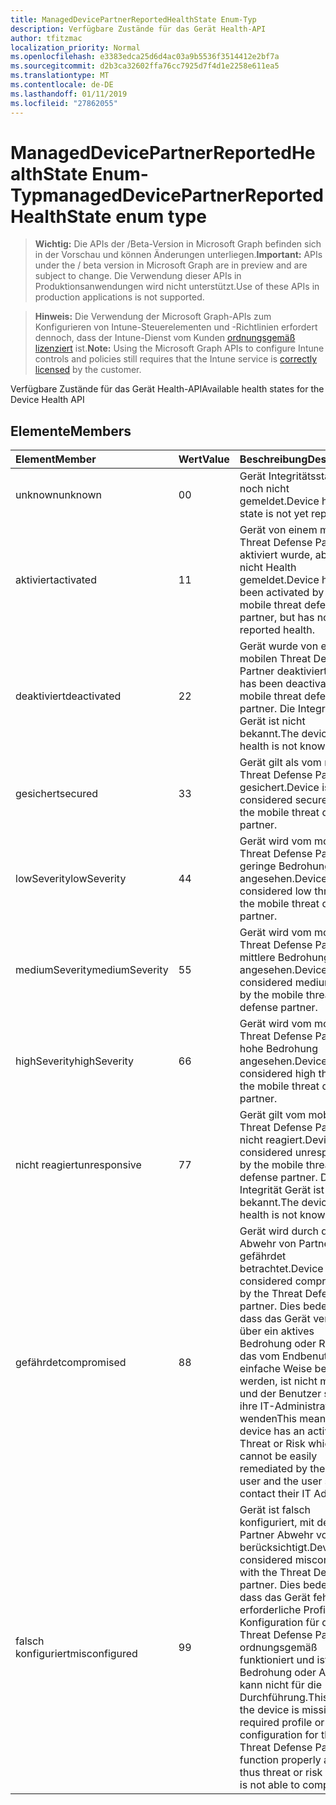 ```yaml
---
title: ManagedDevicePartnerReportedHealthState Enum-Typ
description: Verfügbare Zustände für das Gerät Health-API
author: tfitzmac
localization_priority: Normal
ms.openlocfilehash: e3383edca25d6d4ac03a9b5536f3514412e2bf7a
ms.sourcegitcommit: d2b3ca32602ffa76cc7925d7f4d1e2258e611ea5
ms.translationtype: MT
ms.contentlocale: de-DE
ms.lasthandoff: 01/11/2019
ms.locfileid: "27862055"
---
```

# <a name="manageddevicepartnerreportedhealthstate-enum-type"></a><span data-ttu-id="f680e-103">ManagedDevicePartnerReportedHealthState Enum-Typ</span><span class="sxs-lookup"><span data-stu-id="f680e-103">managedDevicePartnerReportedHealthState enum type</span></span>

> <span data-ttu-id="f680e-104">**Wichtig:** Die APIs der /Beta-Version in Microsoft Graph befinden sich in der Vorschau und können Änderungen unterliegen.</span><span class="sxs-lookup"><span data-stu-id="f680e-104">**Important:** APIs under the / beta version in Microsoft Graph are in preview and are subject to change.</span></span> <span data-ttu-id="f680e-105">Die Verwendung dieser APIs in Produktionsanwendungen wird nicht unterstützt.</span><span class="sxs-lookup"><span data-stu-id="f680e-105">Use of these APIs in production applications is not supported.</span></span>

> <span data-ttu-id="f680e-106">**Hinweis:** Die Verwendung der Microsoft Graph-APIs zum Konfigurieren von Intune-Steuerelementen und -Richtlinien erfordert dennoch, dass der Intune-Dienst vom Kunden [ordnungsgemäß lizenziert](https://go.microsoft.com/fwlink/?linkid=839381) ist.</span><span class="sxs-lookup"><span data-stu-id="f680e-106">**Note:** Using the Microsoft Graph APIs to configure Intune controls and policies still requires that the Intune service is [correctly licensed](https://go.microsoft.com/fwlink/?linkid=839381) by the customer.</span></span>

<span data-ttu-id="f680e-107">Verfügbare Zustände für das Gerät Health-API</span><span class="sxs-lookup"><span data-stu-id="f680e-107">Available health states for the Device Health API</span></span>
## <a name="members"></a><span data-ttu-id="f680e-108">Elemente</span><span class="sxs-lookup"><span data-stu-id="f680e-108">Members</span></span>
|<span data-ttu-id="f680e-109">Element</span><span class="sxs-lookup"><span data-stu-id="f680e-109">Member</span></span>|<span data-ttu-id="f680e-110">Wert</span><span class="sxs-lookup"><span data-stu-id="f680e-110">Value</span></span>|<span data-ttu-id="f680e-111">Beschreibung</span><span class="sxs-lookup"><span data-stu-id="f680e-111">Description</span></span>|
|:---|:---|:---|
|<span data-ttu-id="f680e-112">unknown</span><span class="sxs-lookup"><span data-stu-id="f680e-112">unknown</span></span>|<span data-ttu-id="f680e-113">0</span><span class="sxs-lookup"><span data-stu-id="f680e-113">0</span></span>|<span data-ttu-id="f680e-114">Gerät Integritätsstatus ist noch nicht gemeldet.</span><span class="sxs-lookup"><span data-stu-id="f680e-114">Device health state is not yet reported</span></span>|
|<span data-ttu-id="f680e-115">aktiviert</span><span class="sxs-lookup"><span data-stu-id="f680e-115">activated</span></span>|<span data-ttu-id="f680e-116">1</span><span class="sxs-lookup"><span data-stu-id="f680e-116">1</span></span>|<span data-ttu-id="f680e-117">Gerät von einem mobilen Threat Defense Partner aktiviert wurde, aber noch nicht Health gemeldet.</span><span class="sxs-lookup"><span data-stu-id="f680e-117">Device has been activated by a mobile threat defense partner, but has not yet reported health.</span></span>|
|<span data-ttu-id="f680e-118">deaktiviert</span><span class="sxs-lookup"><span data-stu-id="f680e-118">deactivated</span></span>|<span data-ttu-id="f680e-119">2</span><span class="sxs-lookup"><span data-stu-id="f680e-119">2</span></span>|<span data-ttu-id="f680e-120">Gerät wurde von einem mobilen Threat Defense Partner deaktiviert.</span><span class="sxs-lookup"><span data-stu-id="f680e-120">Device has been deactivated by a mobile threat defense partner.</span></span> <span data-ttu-id="f680e-121">Die Integrität Gerät ist nicht bekannt.</span><span class="sxs-lookup"><span data-stu-id="f680e-121">The device health is not known.</span></span>|
|<span data-ttu-id="f680e-122">gesichert</span><span class="sxs-lookup"><span data-stu-id="f680e-122">secured</span></span>|<span data-ttu-id="f680e-123">3</span><span class="sxs-lookup"><span data-stu-id="f680e-123">3</span></span>|<span data-ttu-id="f680e-124">Gerät gilt als vom mobilen Threat Defense Partner gesichert.</span><span class="sxs-lookup"><span data-stu-id="f680e-124">Device is considered secured by the mobile threat defense partner.</span></span>|
|<span data-ttu-id="f680e-125">lowSeverity</span><span class="sxs-lookup"><span data-stu-id="f680e-125">lowSeverity</span></span>|<span data-ttu-id="f680e-126">4</span><span class="sxs-lookup"><span data-stu-id="f680e-126">4</span></span>|<span data-ttu-id="f680e-127">Gerät wird vom mobilen Threat Defense Partner geringe Bedrohung angesehen.</span><span class="sxs-lookup"><span data-stu-id="f680e-127">Device is considered low threat by the mobile threat defense partner.</span></span>|
|<span data-ttu-id="f680e-128">mediumSeverity</span><span class="sxs-lookup"><span data-stu-id="f680e-128">mediumSeverity</span></span>|<span data-ttu-id="f680e-129">5</span><span class="sxs-lookup"><span data-stu-id="f680e-129">5</span></span>|<span data-ttu-id="f680e-130">Gerät wird vom mobilen Threat Defense Partner mittlere Bedrohung angesehen.</span><span class="sxs-lookup"><span data-stu-id="f680e-130">Device is considered medium threat by the mobile threat defense partner.</span></span>|
|<span data-ttu-id="f680e-131">highSeverity</span><span class="sxs-lookup"><span data-stu-id="f680e-131">highSeverity</span></span>|<span data-ttu-id="f680e-132">6</span><span class="sxs-lookup"><span data-stu-id="f680e-132">6</span></span>|<span data-ttu-id="f680e-133">Gerät wird vom mobilen Threat Defense Partner hohe Bedrohung angesehen.</span><span class="sxs-lookup"><span data-stu-id="f680e-133">Device is considered high threat by the mobile threat defense partner.</span></span>|
|<span data-ttu-id="f680e-134">nicht reagiert</span><span class="sxs-lookup"><span data-stu-id="f680e-134">unresponsive</span></span>|<span data-ttu-id="f680e-135">7</span><span class="sxs-lookup"><span data-stu-id="f680e-135">7</span></span>|<span data-ttu-id="f680e-136">Gerät gilt vom mobilen Threat Defense Partner nicht reagiert.</span><span class="sxs-lookup"><span data-stu-id="f680e-136">Device is considered unresponsive by the mobile threat defense partner.</span></span> <span data-ttu-id="f680e-137">Die Integrität Gerät ist nicht bekannt.</span><span class="sxs-lookup"><span data-stu-id="f680e-137">The device health is not known.</span></span>|
|<span data-ttu-id="f680e-138">gefährdet</span><span class="sxs-lookup"><span data-stu-id="f680e-138">compromised</span></span>|<span data-ttu-id="f680e-139">8</span><span class="sxs-lookup"><span data-stu-id="f680e-139">8</span></span>|<span data-ttu-id="f680e-140">Gerät wird durch die Abwehr von Partner gefährdet betrachtet.</span><span class="sxs-lookup"><span data-stu-id="f680e-140">Device is considered compromised by the Threat Defense partner.</span></span> <span data-ttu-id="f680e-141">Dies bedeutet, dass das Gerät verfügt über ein aktives Bedrohung oder Risiko, das vom Endbenutzer auf einfache Weise behoben werden, ist nicht möglich, und der Benutzer sollte ihre IT-Administrator wenden</span><span class="sxs-lookup"><span data-stu-id="f680e-141">This means the device has an active Threat or Risk which cannot be easily remediated by the end user and the user should contact their IT Admin.</span></span>|
|<span data-ttu-id="f680e-142">falsch konfiguriert</span><span class="sxs-lookup"><span data-stu-id="f680e-142">misconfigured</span></span>|<span data-ttu-id="f680e-143">9</span><span class="sxs-lookup"><span data-stu-id="f680e-143">9</span></span>|<span data-ttu-id="f680e-144">Gerät ist falsch konfiguriert, mit dem Partner Abwehr von berücksichtigt.</span><span class="sxs-lookup"><span data-stu-id="f680e-144">Device is considered misconfigured with the Threat Defense partner.</span></span> <span data-ttu-id="f680e-145">Dies bedeutet, dass das Gerät fehlt eine erforderliche Profil oder Konfiguration für den Threat Defense Partner ordnungsgemäß funktioniert und ist somit Bedrohung oder Analyse kann nicht für die Durchführung.</span><span class="sxs-lookup"><span data-stu-id="f680e-145">This means the device is missing a required profile or configuration for the Threat Defense Partner to function properly and is thus threat or risk analysis is not able to complete.</span></span>|





